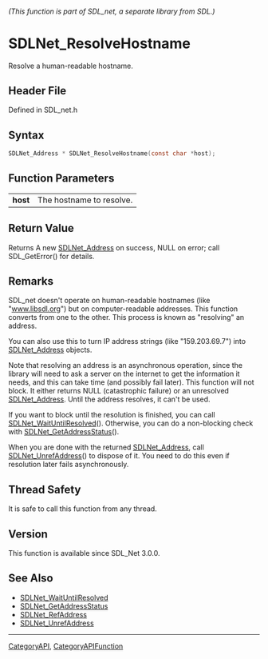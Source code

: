 ###### (This function is part of SDL_net, a separate library from SDL.)
# SDLNet_ResolveHostname

Resolve a human-readable hostname.

## Header File

Defined in SDL_net.h

## Syntax

```c
SDLNet_Address * SDLNet_ResolveHostname(const char *host);

```

## Function Parameters

|              |                          |
| ------------ | ------------------------ |
| **host**     | The hostname to resolve. |

## Return Value

Returns A new [SDLNet_Address](SDLNet_Address) on success, NULL on error;
call SDL_GetError() for details.

## Remarks

SDL_net doesn't operate on human-readable hostnames (like "www.libsdl.org")
but on computer-readable addresses. This function converts from one to the
other. This process is known as "resolving" an address.

You can also use this to turn IP address strings (like "159.203.69.7") into
[SDLNet_Address](SDLNet_Address) objects.

Note that resolving an address is an asynchronous operation, since the
library will need to ask a server on the internet to get the information it
needs, and this can take time (and possibly fail later). This function will
not block. It either returns NULL (catastrophic failure) or an unresolved
[SDLNet_Address](SDLNet_Address). Until the address resolves, it can't be
used.

If you want to block until the resolution is finished, you can call
[SDLNet_WaitUntilResolved](SDLNet_WaitUntilResolved)(). Otherwise, you can
do a non-blocking check with
[SDLNet_GetAddressStatus](SDLNet_GetAddressStatus)().

When you are done with the returned [SDLNet_Address](SDLNet_Address), call
[SDLNet_UnrefAddress](SDLNet_UnrefAddress)() to dispose of it. You need to
do this even if resolution later fails asynchronously.

## Thread Safety

It is safe to call this function from any thread.

## Version

This function is available since SDL_Net 3.0.0.

## See Also

- [SDLNet_WaitUntilResolved](SDLNet_WaitUntilResolved)
- [SDLNet_GetAddressStatus](SDLNet_GetAddressStatus)
- [SDLNet_RefAddress](SDLNet_RefAddress)
- [SDLNet_UnrefAddress](SDLNet_UnrefAddress)

----
[CategoryAPI](CategoryAPI), [CategoryAPIFunction](CategoryAPIFunction)

